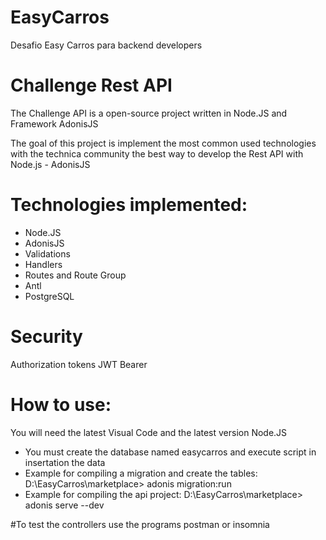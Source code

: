 # EasyCarros
Desafio Easy Carros para backend developers

# Challenge Rest API
The Challenge API is a open-source project written in Node.JS and Framework AdonisJS

The goal of this project is implement the most common used technologies with the technica community the best way to develop the Rest API with Node.js - AdonisJS

# Technologies implemented:
* Node.JS
* AdonisJS
* Validations
* Handlers
* Routes and Route Group
* Antl
* PostgreSQL

# Security
Authorization tokens JWT Bearer

# How to use:
You will need the latest Visual Code and the latest version Node.JS

- You must create the database named easycarros and execute script in insertation the data
- Example for compiling a migration and create the tables: D:\EasyCarros\marketplace> adonis migration:run
- Example for compiling the api project: D:\EasyCarros\marketplace> adonis serve --dev

#To test the controllers use the programs postman or insomnia